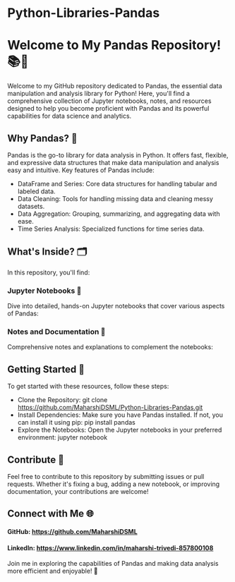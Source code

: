 # Python-Libraries-Pandas

# Welcome to My Pandas Repository! 📚🐼
Welcome to my GitHub repository dedicated to Pandas, the essential data manipulation and analysis library for Python! Here, you'll find a comprehensive collection of Jupyter notebooks, notes, and resources designed to help you become proficient with Pandas and its powerful capabilities for data science and analytics.

## Why Pandas? 🤔
Pandas is the go-to library for data analysis in Python. It offers fast, flexible, and expressive data structures that make data manipulation and analysis easy and intuitive. Key features of Pandas include:

- DataFrame and Series: Core data structures for handling tabular and labeled data.
- Data Cleaning: Tools for handling missing data and cleaning messy datasets.
- Data Aggregation: Grouping, summarizing, and aggregating data with ease.
- Time Series Analysis: Specialized functions for time series data.

## What's Inside? 🗂️
In this repository, you'll find:

### Jupyter Notebooks 📓
Dive into detailed, hands-on Jupyter notebooks that cover various aspects of Pandas:

### Notes and Documentation 📝
Comprehensive notes and explanations to complement the notebooks:

## Getting Started 🚀
To get started with these resources, follow these steps:

- Clone the Repository: git clone https://github.com/MaharshiDSML/Python-Libraries-Pandas.git
- Install Dependencies: Make sure you have Pandas installed. If not, you can install it using pip: pip install pandas
- Explore the Notebooks: Open the Jupyter notebooks in your preferred environment: jupyter notebook

## Contribute 🤝
Feel free to contribute to this repository by submitting issues or pull requests. Whether it's fixing a bug, adding a new notebook, or improving documentation, your contributions are welcome!

## Connect with Me 🌐
#### GitHub: https://github.com/MaharshiDSML
#### LinkedIn: https://www.linkedin.com/in/maharshi-trivedi-857800108
Join me in exploring the capabilities of Pandas and making data analysis more efficient and enjoyable! 🚀
